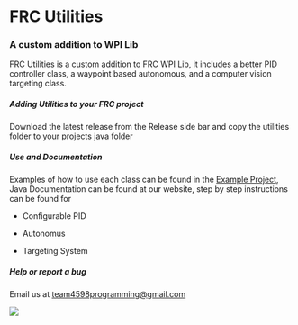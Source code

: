 # FRC Utilities

### A custom addition to WPI Lib

FRC Utilities  is a custom addition to FRC WPI Lib, it includes a better PID controller class, a waypoint based autonomous, and a computer vision targeting class.

##### Adding Utilities to your FRC project

Download the latest release from the Release side bar and copy the utilities folder to your projects java folder

##### Use and Documentation

Examples of how to use each class can be found in the [Example Project](ExampleProject/src/main/java/frc/robot), Java Documentation can be found at our website, step by step instructions can be found for

- Configurable PID

- Autonomus

- Targeting System



##### Help or report a bug

Email us at team4598programming@gmail.com 





![ ]()
